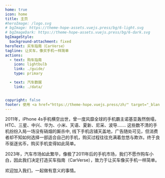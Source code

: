 ```yaml
---
home: true
icon: home
title: 主页
#heroImage: /logo.svg
# bgImage: https://theme-hope-assets.vuejs.press/bg/6-light.svg
# bgImageDark: https://theme-hope-assets.vuejs.press/bg/6-dark.svg
bgImageStyle:
  background-attachment: fixed
heroText: 买车指南（CarVerse）
tagline: 让买车，像买手机一样简单
actions:
  - text: 购车指南
    icon: lightbulb
    link: ./guide/
    type: primary

  - text: 汽车数据
    link: ./data/


copyright: false
footer: 使用 <a href="https://theme-hope.vuejs.press/zh/" target="_blank">VuePress Theme Hope</a> 主题 |  Copyright © 2024 CarVerse
---
```


2011年，iPhone 4s手机横空出世，曾一度风靡全球的手机霸主诺基亚轰然倒塌，HTC、三星、中兴、华为、小米、天语、夏新、尼采、波导....... 这些数不清的手机纷纷入局一场没有硝烟的厮杀中, 线下手机店铺天盖地，广告随处可见，但消费者却不知如何选择一部适合自己的手机，购买过程往往充满着忽悠与欺诈。终于良币驱逐劣币，购买手机变得如此简单。


2023年，汽车市场如此繁华，像极了2011年后的手机市场，我们不愿作购车小白，因此我们决定打造买车指南（CarVerse），致力于让买车像买手机一样简单。

欢迎加入我们，一起做有意义的事情。